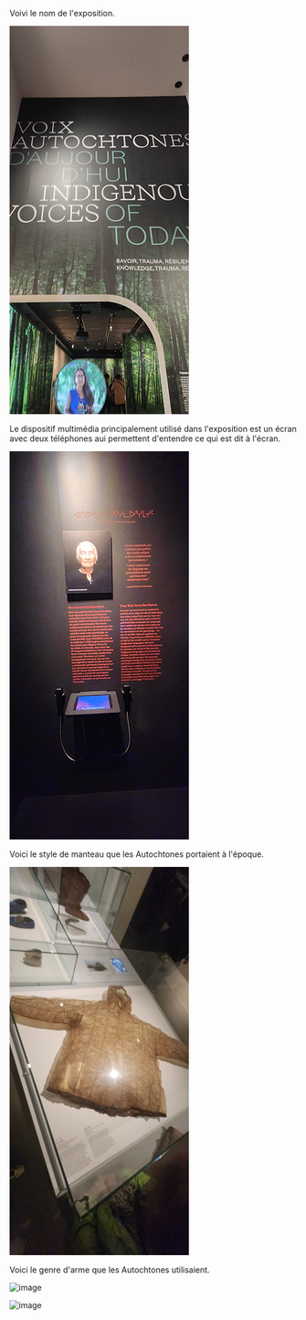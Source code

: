 Voivi le nom de l'exposition.

![image](media/nom_exposition.png)

Le dispositif multimédia principalement utilisé dans l'exposition est un écran avec deux téléphones aui permettent d'entendre ce qui est dit à l'écran.

![image](media/dispositif_multimedia.png)

Voici le style de manteau que les Autochtones portaient à l'époque.

![image](media/manteau_peau.png)

Voici le genre d'arme que les Autochtones utilisaient.

![image](media/Arc_flèche.png)



![image](media/traîneau_hiver.png)
